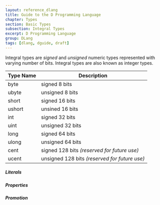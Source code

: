 ```yaml
---
layout: reference_dlang
title: Guide to the D Programming Language
chapter: Types
section: Basic Types
subsection: Integral Types
excerpt: D Programming Language
group: DLang
tags: [dlang, dguide, draft]
---
```


Integral types are _signed_ and _unsigned_ numeric types represented with varying number of bits.
Integral types are also known as integer types.

| Type Name | Description |
|-----------|-------------|
| byte      | signed 8 bits |
| ubyte     | unsigned 8 bits |
| short     | signed 16 bits |
| ushort    | unsined 16 bits |
| int       | signed 32 bits |
| uint      | unsigned 32 bits |
| long      | signed 64 bits |
| ulong     | unsigned 64 bits |
| cent      | signed 128 bits _(reserved for future use)_ |
| ucent     | unsigned 128 bits _(reserved for future use)_ |

##### Literals

##### Properties

##### Promotion
